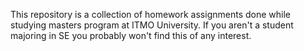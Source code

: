 This repository is a collection of homework assignments done while studying masters program at ITMO University. If you aren't a student majoring in SE you probably won't find this of any interest.
